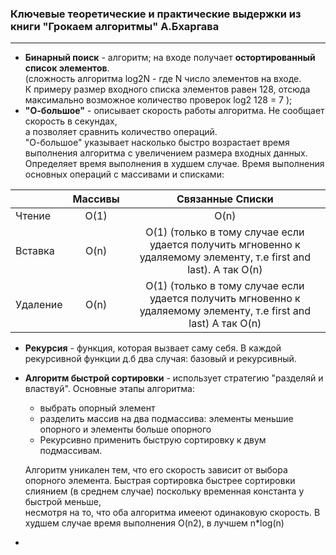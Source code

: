<h3>Ключевые теоретические и практические выдержки из книги  "Грокаем алгоритмы" А.Бхаргава</h3>
<hr>

* **Бинарный поиск** - алгоритм; на входе получает **остортированный список элементов**.  
(сложность алгоритма log2N - где N число элементов на входе.  
К примеру размер входного списка элементов
равен 128, отсюда максимально возможное количество проверок log2 128 = 7 ); 
* **"О-большое"** - описывает скорость работы алгоритма. Не сообщает скорость в секундах,  
а позволяет сравнить количество операций.  
"О-большое" указывает насколько быстро возрастает время выполнения
алгоритма с увеличением размера входных данных.   
Определяет время выполнения в худшем случае.
Время выполнения основных операций с массивами и списками:

|              | Массивы       | Связанные Списки  |
   | ------------- |:-------------:|:-----------------:|
   | Чтение        |      O(1)     |   O(n)            |
   | Вставка       |      O(n)     |   O(1) (только в тому случае если удается получить мгновенно к удаляемому элементу, т.е first and last). А так O(n)  |
   | Удаление       |     O(n)     |   O(1) (только в тому случае если удается получить мгновенно к удаляемому элементу, т.е first and last) A так O(n)   |
   
* **Рекурсия** - функция, которая вызвает саму себя. В каждой рекурсивной функции д.б
два случая: базовый и рекурсивный.
* **Алгоритм быстрой сортировки** - использует стратегию "разделяй и властвуй". Основные этапы алгоритма:
    * выбрать опорный элемент
    * разделить массив на два подмассива: элементы меньшие опорного и элементы больше опорного
    * Рекурсивно применить быструю сортировку к двум подмассивам.
     
    Алгоритм уникален тем, что его скорость зависит от выбора опорного элемента.
    Быстрая сортировка быстрее сортировки слиянием (в среднем случае) поскольку временная константа у быстрой меньше,   
    несмотря на то, что оба алгоритма имееют одинаковую скорость. 
    В худшем случае время выполнения O(n2), в лучшем n*log(n) 
*    
